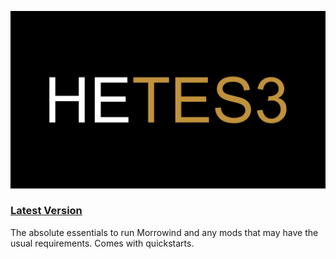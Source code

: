 ![HyperEssentials Branding](https://raw.githubusercontent.com/Biblioklept/hyperessentials/main/img/hetes3.png)

### [Latest Version](https://github.com/Biblioklept/hyperessentials/releases/tag/HETES3.1.0.0)

The absolute essentials to run Morrowind and any mods that may have the usual requirements. Comes with quickstarts.
